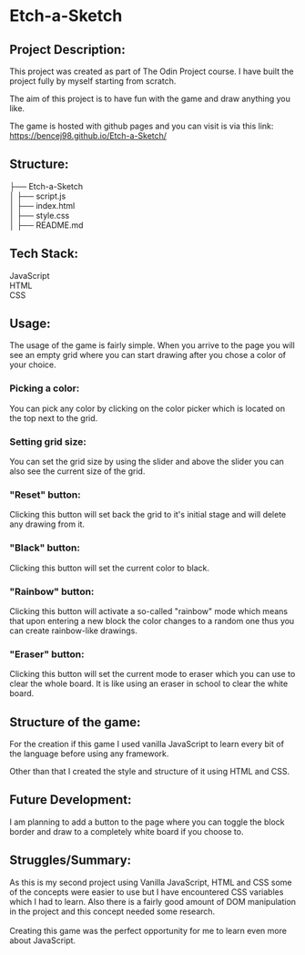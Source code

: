 # Etch-a-Sketch

## Project Description:

This project was created as part of The Odin Project course. I have built the project fully by myself starting from scratch.

The aim of this project is to have fun with the game and draw anything you like.

The game is hosted with github pages and you can visit is via this link: https://bencej98.github.io/Etch-a-Sketch/

## Structure:

├── Etch-a-Sketch\
│ ├── script.js\
│ ├── index.html\
│ ├── style.css\
│ ├── README.md

## Tech Stack:

JavaScript\
HTML\
CSS

## Usage:

The usage of the game is fairly simple. When you arrive to the page you will see an empty grid where you can start drawing after you chose a color of your choice.


### Picking a color: 
You can pick any color by clicking on the color picker which is located on the top next to the grid.

### Setting grid size:
You can set the grid size by using the slider and above the slider you can also see the current size of the grid.

### "Reset" button:
Clicking this button will set back the grid to it's initial stage and will delete any drawing from it.

### "Black" button:
Clicking this button will set the current color to black.

### "Rainbow" button:
Clicking this button will activate a so-called "rainbow" mode which means that upon entering a new block the color changes to a random one thus you can create rainbow-like drawings.

### "Eraser" button:
Clicking this button will set the current mode to eraser which you can use to clear the whole board. It is like using an eraser in school to clear the white board.

## Structure of the game:

For the creation if this game I used vanilla JavaScript to learn every bit of the language before using any framework.

Other than that I created the style and structure of it using HTML and CSS.

## Future Development:

I am planning to add a button to the page where you can toggle the block border and draw to a completely white board if you choose to.

## Struggles/Summary:

As this is my second project using Vanilla JavaScript, HTML and CSS some of the concepts were easier to use but I have encountered CSS variables which I had to learn. Also there is a fairly good amount of DOM manipulation in the project and this concept needed some research.\
\
Creating this game was the perfect opportunity for me to learn even more about JavaScript.